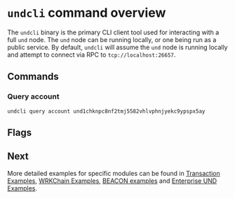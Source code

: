 # `undcli` command overview

The `undcli` binary is the primary CLI client tool used for interacting with a full `und` node. The `und` node can be running locally, or one being run as a public service. By default, `undcli` will assume the `und` node is running locally and attempt to connect via RPC to `tcp://localhost:26657`.

## Commands

### Query account

```
undcli query account und1chknpc8nf2tmj5582vhlvphnjyekc9ypspx5ay
```

## Flags

## Next

More detailed examples for specific modules can be found in [Transaction Examples](examples/transactions.md), [WRKChain Examples](examples/wrkchain.md), [BEACON examples](examples/beacon.md) and [Enterprise UND Examples](examples/enterprise-und.md).
